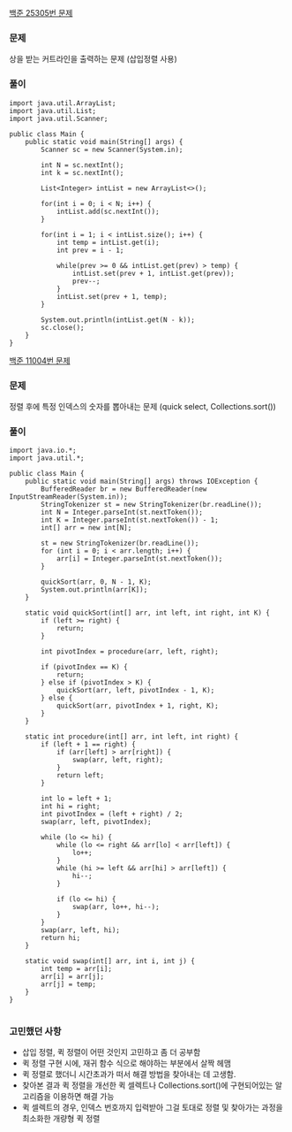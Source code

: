 [백준 25305번 문제](https://www.acmicpc.net/problem/25305)

### 문제
상을 받는 커트라인을 출력하는 문제 (삽입정렬 사용)

### 풀이

```
import java.util.ArrayList;
import java.util.List;
import java.util.Scanner;

public class Main {
    public static void main(String[] args) {
        Scanner sc = new Scanner(System.in);

        int N = sc.nextInt();
        int k = sc.nextInt();

        List<Integer> intList = new ArrayList<>();

        for(int i = 0; i < N; i++) {
            intList.add(sc.nextInt());
        }

        for(int i = 1; i < intList.size(); i++) {
            int temp = intList.get(i);
            int prev = i - 1;

            while(prev >= 0 && intList.get(prev) > temp) {
                intList.set(prev + 1, intList.get(prev));
                prev--;
            }
            intList.set(prev + 1, temp);
        }

        System.out.println(intList.get(N - k));
        sc.close();
    }
}

```

[백준 11004번 문제](https://www.acmicpc.net/problem/11004)

### 문제
정렬 후에 특정 인덱스의 숫자를 뽑아내는 문제
(quick select, Collections.sort())

### 풀이

```
import java.io.*;
import java.util.*;

public class Main {
    public static void main(String[] args) throws IOException {
        BufferedReader br = new BufferedReader(new InputStreamReader(System.in));
        StringTokenizer st = new StringTokenizer(br.readLine());
        int N = Integer.parseInt(st.nextToken());
        int K = Integer.parseInt(st.nextToken()) - 1;
        int[] arr = new int[N];

        st = new StringTokenizer(br.readLine());
        for (int i = 0; i < arr.length; i++) {
            arr[i] = Integer.parseInt(st.nextToken());
        }

        quickSort(arr, 0, N - 1, K);
        System.out.println(arr[K]);
    }

    static void quickSort(int[] arr, int left, int right, int K) {
        if (left >= right) {
            return;
        }

        int pivotIndex = procedure(arr, left, right);

        if (pivotIndex == K) {
            return;
        } else if (pivotIndex > K) {
            quickSort(arr, left, pivotIndex - 1, K);
        } else {
            quickSort(arr, pivotIndex + 1, right, K);
        }
    }

    static int procedure(int[] arr, int left, int right) {
        if (left + 1 == right) {
            if (arr[left] > arr[right]) {
                swap(arr, left, right);
            }
            return left;
        }

        int lo = left + 1;
        int hi = right;
        int pivotIndex = (left + right) / 2;
        swap(arr, left, pivotIndex);

        while (lo <= hi) {
            while (lo <= right && arr[lo] < arr[left]) {
                lo++;
            }
            while (hi >= left && arr[hi] > arr[left]) {
                hi--;
            }

            if (lo <= hi) {
                swap(arr, lo++, hi--);
            }
        }
        swap(arr, left, hi);
        return hi;
    }

    static void swap(int[] arr, int i, int j) {
        int temp = arr[i];
        arr[i] = arr[j];
        arr[j] = temp;
    }
}


```

### 고민했던 사항
- 삽입 정렬, 퀵 정렬이 어떤 것인지 고민하고 좀 더 공부함
- 퀵 정렬 구현 시에, 재귀 함수 식으로 해야하는 부분에서 살짝 헤맴
- 퀵 정렬로 했더니 시간초과가 떠서 해결 방법을 찾아내는 데 고생함.
- 찾아본 결과 퀵 정렬을 개선한 퀵 셀렉트나 Collections.sort()에 구현되어있는 알고리즘을 이용하면 해결 가능
- 퀵 셀렉트의 경우, 인덱스 번호까지 입력받아 그걸 토대로 정렬 및 찾아가는 과정을 최소화한 개량형 퀵 정렬